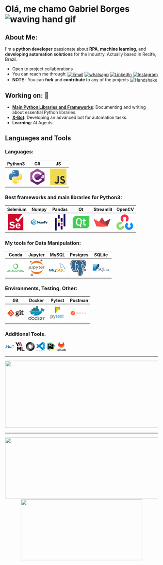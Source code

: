 # Olá, me chamo **Gabriel Borges** <img src="https://user-images.githubusercontent.com/72663882/171687151-bb31c996-c9d2-49c8-b593-734946893b23.gif" alt="waving hand gif" aria-hidden="true" width="30" />

## About Me:    
I'm a **python developer** passionate about **RPA**, **machine learning**, and **developing automation solutions** for the industry. Actually based in Recife, Brazil.

- Open to project collaborations
- You can reach me through: <a href="mailto:dev.gabrielsborges@gmail.com" title="Email"><img alt="Email" src="https://img.shields.io/badge/Gmail-D14836?style=for-the-badge&logo=gmail&logoColor=white" height="30" align="center"/></a> <a href="https://wa.me/5581999944274" title="Whatsapp"><img alt="whatsapp"  src="https://img.shields.io/badge/WhatsApp-25D366?style=for-the-badge&logo=whatsapp&logoColor=white" height="30" align="center"/></a> <a href="https://www.linkedin.com/in/devgabrielsborges/"><img  alt="LinkedIn" title="LinkedIn" src="https://img.shields.io/static/v1?message=LinkedIn&logo=linkedin&label=&color=0077B5&logoColor=white&labelColor=&style=for-the-badge" height="30" align="center" /></a>
<a href="https://instagram.com/gabrielsborgees" title="Instagram"><img alt="Instagram" src="https://img.shields.io/badge/-Instagram-%23E4405F?style=for-the-badge&logo=instagram&logoColor=white" height="30" align="center"/></a>
- **NOTE** : You can **fork** and **contribute** to any of the projects <img src="https://raw.githubusercontent.com/Tarikul-Islam-Anik/Animated-Fluent-Emojis/master/Emojis/Hand%20gestures/Handshake.png" alt="Handshake" width="25" height="25" align="center" />   

## Working on: 🚀

- **[Main Python Libraries and Frameworks](https://github.com/devgabrielsborges/Main-Python-Librarys)**: Documenting and writing about essential Python libraries.
- **[X-Bot](https://github.com/devgabrielsborges/X-Bot)**: Developing an advanced bot for automation tasks.
- **Learning**: AI Agents.


## Languages and Tools 
<div>

### Languages:
| Python3 | C# | JS |
|----------|----------|----------|
|  <img src="https://github.com/devicons/devicon/blob/master/icons/python/python-original.svg" title="Python"  alt="Python" width="55" height="55"/> |  <img src="https://github.com/devicons/devicon/blob/master/icons/csharp/csharp-original.svg" title="C"  alt="C" width="55" height="55"/> |  <img src="https://github.com/devicons/devicon/blob/master/icons/javascript/javascript-original.svg" title="JavaScript" alt="JavaScript" width="55" height="55"/> |

  

### Best frameworks and main libraries for Python3:

| Selenium | Numpy | Pandas | Qt | Streamlit | OpenCV |
|----------|----------|----------|----------|----------|----------|
|<img src="https://github.com/devicons/devicon/blob/master/icons/selenium/selenium-original.svg" title="Selenium"  alt="Selenium" width="55" height="55"/>|  <img src="https://github.com/devicons/devicon/blob/master/icons/numpy/numpy-original-wordmark.svg" title="Numpy" alt="Numpy" width="55" height="55"/>|  <img src="https://github.com/devicons/devicon/blob/master/icons/pandas/pandas-original.svg" title="Pandas" alt="Pandas" width="55" height="55"/>|  <img src="https://github.com/devicons/devicon/blob/master/icons/qt/qt-original.svg" title="qt" alt="qt" width="55" height="55"/>|  <img src="https://github.com/devicons/devicon/blob/master/icons/streamlit/streamlit-original.svg" title="streamlit" alt="streamlit" width="55" height="55"/>| <img src="https://github.com/devicons/devicon/blob/master/icons/opencv/opencv-original.svg" title="opencv" alt="streamlit" width="55" height="55"/>|



### My tools for Data Manipulation:

| Conda | Jupyter | MySQL | Postgres | SQLite |
|----------|----------|----------|----------|----------|
|<img src="https://github.com/devicons/devicon/blob/master/icons/anaconda/anaconda-original-wordmark.svg" title="Anaconda" alt="Conda" width="55" height="55"/>|<img src="https://github.com/devicons/devicon/blob/master/icons/jupyter/jupyter-original-wordmark.svg" title="Jupiter" alt="Jupiter" width="55" height="55"/>|<img src="https://github.com/devicons/devicon/blob/master/icons/mysql/mysql-original-wordmark.svg" title="MySQL" alt="MySQL" width="55" height="55"/>|<img src="https://github.com/devicons/devicon/blob/master/icons/postgresql/postgresql-original.svg" title="pg" alt="pg" width="55" height="55"/>|<img src="https://github.com/devicons/devicon/blob/master/icons/sqlite/sqlite-original-wordmark.svg" title="SQLite" alt="SQLite" width="55" height="55"/>|



  
### Environments, Testing, Other:

| Git | Docker | Pytest | Postman |
|----------|----------|----------|----------|
|<img src="https://github.com/devicons/devicon/blob/master/icons/git/git-original-wordmark.svg" title="Git" alt="Git" width="55" height="55"/>|<img src="https://github.com/devicons/devicon/blob/master/icons/docker/docker-original-wordmark.svg" title="Docker" alt="Docker" width="55" height="55"/>|<img src="https://github.com/devicons/devicon/blob/master/icons/pytest/pytest-original-wordmark.svg" title="pytest" alt="pytest" width="55" height="55"/>| <img src="https://github.com/devicons/devicon/blob/master/icons/postman/postman-original-wordmark.svg" title="Postman" alt="Postman" width="55" height="55"/>|

### Additional Tools.
  <img src="https://github.com/devicons/devicon/blob/master/icons/xml/xml-original.svg" title="XML" alt="XML" width="30" height="30"/>
  <img src="https://github.com/devicons/devicon/blob/master/icons/yaml/yaml-original.svg" title="YAML" alt="YAML" width="30" height="30"/>
  <img src="https://github.com/devicons/devicon/blob/master/icons/json/json-original.svg" title="JSON" alt="JSON" width="30" height="30"/>
  <img src="https://github.com/devicons/devicon/blob/master/icons/vscode/vscode-original-wordmark.svg" title="VSC" alt="VSC" width="30" height="30"/>
  <img src="https://github.com/devicons/devicon/blob/master/icons/pycharm/pycharm-original.svg" title="PC" alt="PC" width="30" height="30"/>
  <img src="https://github.com/devicons/devicon/blob/master/icons/gitlab/gitlab-original-wordmark.svg" title="GitLab" alt="GitLab" width="30" height="30"/>

  
</div>

---

  
<p align="center">
  <img width="800" height="220" src="https://streak-stats.demolab.com?user=devgabrielsborges&theme=blue-green&title_color=00b3ff&hide_border=true&border_radius=5&card_width=800">
</p>


---




<p align="center">
  <img width="600" height="200" src="https://github-readme-stats.vercel.app/api?username=devgabrielsborges&show_icons=true&theme=blue-green&title_color=00b3ff">
  <img width="400" height="200" src="https://github-readme-stats.vercel.app/api/top-langs/?username=devgabrielsborges&size_weight=0.0005&count_weight=0.3&layout=compact&theme=blue-green&title_color=00b3ff">
</p>
